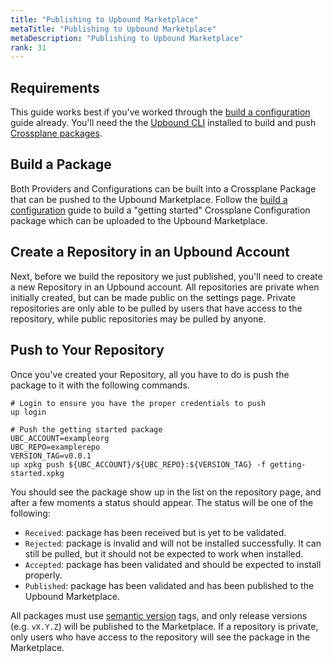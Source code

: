 ```yaml
---
title: "Publishing to Upbound Marketplace" 
metaTitle: "Publishing to Upbound Marketplace" 
metaDescription: "Publishing to Upbound Marketplace" 
rank: 31
---
```


## Requirements

This guide works best if you've worked through the [build a configuration] guide
already. You'll need the the [Upbound CLI] installed to build and push
[Crossplane packages][package].

## Build a Package

Both Providers and Configurations can be built into a Crossplane Package that
can be pushed to the Upbound Marketplace. Follow the [build a configuration]
guide to build a "getting started" Crossplane Configuration package which can be
uploaded to the Upbound Marketplace.

## Create a Repository in an Upbound Account

Next, before we build the repository we just published, you'll need to create a
new Repository in an Upbound account. All repositories are private when
initially created, but can be made public on the settings page. Private
repositories are only able to be pulled by users that have access to the
repository, while public repositories may be pulled by anyone.

## Push to Your Repository

Once you've created your Repository, all you have to do is push the package to
it with the following commands.

```console
# Login to ensure you have the proper credentials to push
up login

# Push the getting started package
UBC_ACCOUNT=exampleorg
UBC_REPO=examplerepo
VERSION_TAG=v0.0.1
up xpkg push ${UBC_ACCOUNT}/${UBC_REPO}:${VERSION_TAG} -f getting-started.xpkg
```

You should see the package show up in the list on the repository page, and after
a few moments a status should appear. The status will be one of the following:

- `Received`: package has been received but is yet to be validated.
- `Rejected`: package is invalid and will not be installed successfully. It can
  still be pulled, but it should not be expected to work when installed.
- `Accepted`: package has been validated and should be expected to install
  properly.
- `Published`: package has been validated and has been published to the Upbound
  Marketplace.

All packages must use [semantic version] tags, and only release versions (e.g.
`vX.Y.Z`) will be published to the Marketplace. If a repository is private, only
users who have access to the repository will see the package in the Marketplace.

[Upbound CLI]: ../../cli
[package]: https://crossplane.io/docs/master/concepts/packages.html
[build a configuration]: ../../uxp/build-configuration
[semantic version]: https://semver.org/